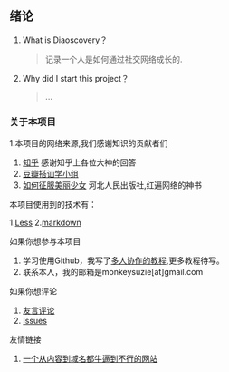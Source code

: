 ## 绪论

1. What is Diaoscovery？
	
	
	> 记录一个人是如何通过社交网络成长的.


2. Why did I start this project？

	> ...

### 关于本项目

1.本项目的网络来源,我们感谢知识的贡献者们

1. [知乎](http://www.zhihu.com) 感谢知乎上各位大神的回答
2. [豆瓣搭讪学小组](http://www.douban.com/group/dashan/)
3. [如何征服美丽少女](/images/怎样征服美丽少女.pdf)
	河北人民出版社,红遍网络的神书

本项目使用到的技术有：

1.[Less](http://www.lesscss.net/)
2.[markdown](http://wowubuntu.com/markdown)

如果你想参与本项目

1. 学习使用Github，我写了[多人协作的教程](https://gist.github.com/suziewong/4378619),更多教程待写。
2. 联系本人，我的邮箱是monkeysuzie[at]gmail.com

如果你想评论

1. [友言评论](diaoscovery#uyan_cmt_box)
2. [Issues](https://github.com/suziewong/diaoscovery/issues)

友情链接

1. [一个从内容到域名都牛逼到不行的网站](http://jiba.niu.bi/)